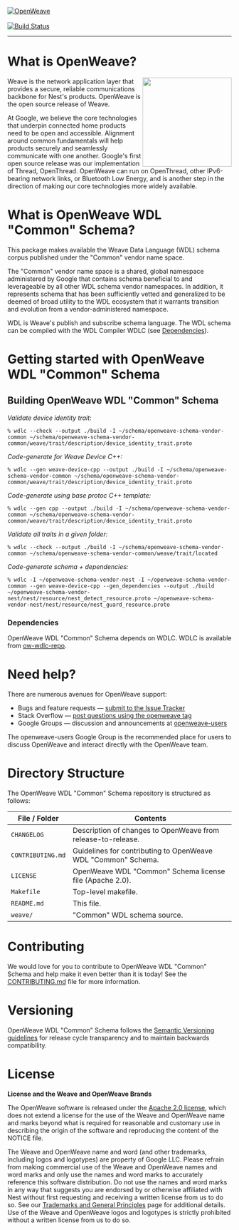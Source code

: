 [![OpenWeave][ow-logo]][ow-schema-vendor-common-repo]
<br/>
<br/>
[![Build Status][ow-schema-vendor-common-travis-svg]][ow-schema-vendor-common-travis]

---

# What is OpenWeave?

<img src="https://github.com/openweave/openweave-core/raw/master/doc/images/ow-logo-weave.png" width="200px" align="right">

Weave is the network application layer that provides a secure, reliable
communications backbone for Nest's products. OpenWeave is the open source
release of Weave.

At Google, we believe the core technologies that underpin connected
home products need to be open and accessible. Alignment around common
fundamentals will help products securely and seamlessly communicate
with one another. Google's first open source release was our
implementation of Thread, OpenThread. OpenWeave can run on OpenThread,
other IPv6-bearing network links, or Bluetooth Low Energy, and is
another step in the direction of making our core technologies more
widely available.

# What is OpenWeave WDL "Common" Schema?

This package makes available the Weave Data Language (WDL) schema
corpus published under the "Common" vendor name space.

The "Common" vendor name space is a shared, global namespace
administered by Google that contains schema beneficial to and
leverageable by all other WDL schema vendor namespaces. In addition,
it represents schema that has been sufficiently vetted and generalized
to be deemed of broad utility to the WDL ecosystem that it warrants
transition and evolution from a vendor-administered namespace.

WDL is Weave's publish and subscribe schema language. The WDL schema
can be compiled with the WDL Compiler WDLC (see [Dependencies](#dependencies)).

[ow-schema-vendor-common-repo]: https://github.com/openweave/openweave-schema-vendor-common
[ow-wdlc-repo]: https://github.com/openweave/openweave-wdlc
[ow-logo]: https://github.com/openweave/openweave-core/raw/master/doc/images/ow-logo.png
[ow-logo-weave]: https://github.com/openweave/openweave-core/raw/master/doc/images/ow-logo-weave.png
[ow-schema-vendor-common-travis]: https://travis-ci.org/openweave/openweave-schema-vendor-common
[ow-schema-vendor-common-travis-svg]: https://travis-ci.org/openweave/openweave-schema-vendor-common.svg?branch=master

# Getting started with OpenWeave WDL "Common" Schema

## Building OpenWeave WDL "Common" Schema

*Validate device identity trait:*

    % wdlc --check --output ./build -I ~/schema/openweave-schema-vendor-common ~/schema/openweave-schema-vendor-common/weave/trait/description/device_identity_trait.proto

*Code-generate for Weave Device C++:*

    % wdlc --gen weave-device-cpp --output ./build -I ~/schema/openweave-schema-vendor-common ~/schema/openweave-schema-vendor-common/weave/trait/description/device_identity_trait.proto

*Code-generate using base protoc C++ template:*

    % wdlc --gen cpp --output ./build -I ~/schema/openweave-schema-vendor-common ~/schema/openweave-schema-vendor-common/weave/trait/description/device_identity_trait.proto

*Validate all traits in a given folder:*

    % wdlc --check --output ./build -I ~/schema/openweave-schema-vendor-common ~/schema/openweave-schema-vendor-common/weave/trait/located

*Code-generate schema + dependencies:*

    % wdlc -I ~/openweave-schema-vendor-nest -I ~/openweave-schema-vendor-common --gen weave-device-cpp --gen_dependencies --output ./build ~/openweave-schema-vendor-nest/nest/resource/nest_detect_resource.proto ~/openweave-schema-vendor-nest/nest/resource/nest_guard_resource.proto

### Dependencies

OpenWeave WDL "Common" Schema depends on WDLC. WDLC is available from
[ow-wdlc-repo].

# Need help?

There are numerous avenues for OpenWeave support:
* Bugs and feature requests — [submit to the Issue Tracker](https://github.com/openweave/openweave-schema-vendor-common/issues)
* Stack Overflow — [post questions using the openweave tag](http://stackoverflow.com/questions/tagged/openweave)
* Google Groups — discussion and announcements at [openweave-users](https://groups.google.com/forum/#!forum/openweave-users)

The openweave-users Google Group is the recommended place for users to
discuss OpenWeave and interact directly with the OpenWeave team.

# Directory Structure

The OpenWeave WDL "Common" Schema repository is structured as follows:

| File / Folder | Contents |
|----|----|
| `CHANGELOG` | Description of changes to OpenWeave from release-to-release.|
| `CONTRIBUTING.md` | Guidelines for contributing to OpenWeave WDL "Common" Schema.|
| `LICENSE` | OpenWeave WDL "Common" Schema license file (Apache 2.0).|
| `Makefile` | Top-level makefile.|
| `README.md` | This file.|
| `weave/` | "Common" WDL schema source.|

# Contributing

We would love for you to contribute to OpenWeave WDL "Common" Schema
and help make it even better than it is today! See the
[CONTRIBUTING.md](./CONTRIBUTING.md) file for more information.

# Versioning

OpenWeave WDL "Common" Schema follows the [Semantic Versioning
guidelines](http://semver.org/) for release cycle transparency and to
maintain backwards compatibility.

# License

**License and the Weave and OpenWeave Brands**

The OpenWeave software is released under the [Apache 2.0
license](./LICENSE), which does not extend a license for the use of
the Weave and OpenWeave name and marks beyond what is required for
reasonable and customary use in describing the origin of the software
and reproducing the content of the NOTICE file.

The Weave and OpenWeave name and word (and other trademarks, including
logos and logotypes) are property of Google LLC. Please refrain
from making commercial use of the Weave and OpenWeave names and word
marks and only use the names and word marks to accurately reference
this software distribution. Do not use the names and word marks in any
way that suggests you are endorsed by or otherwise affiliated with
Nest without first requesting and receiving a written license from us
to do so. See our [Trademarks and General
Principles](https://nest.com/legal/ip-and-other-notices/tm-list/) page
for additional details. Use of the Weave and OpenWeave logos and
logotypes is strictly prohibited without a written license from us to
do so.
